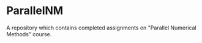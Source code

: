 # ParallelNM
A repository which contains completed assignments on "Parallel Numerical Methods" course.
